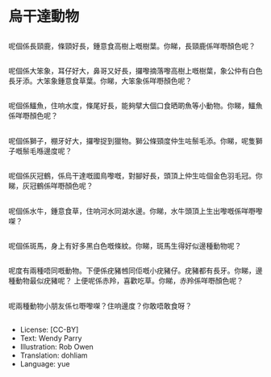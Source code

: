 # 烏干達動物

##
呢個係長頸鹿，條頸好長，鍾意食高樹上嘅樹葉。你睇，長頸鹿係咩嘢顏色呢？

##
呢個係大笨象，耳仔好大，鼻哥又好長，攞嚟摘落嚟高樹上嘅樹葉，象公仲有白色長牙添。大笨象鍾意食草葉。你睇，大笨象係咩嘢顏色呢？

##
呢個係鱷魚，住响水度，條尾好長，能夠擘大個口食晒啲魚等小動物。你睇，鱷魚係咩嘢顏色呢？

##
呢個係獅子，棚牙好大，攞嚟捉到獵物。獅公條頸度仲生咗鬃毛添。你睇，呢隻獅子嘅鬃毛喺邊度呢？

##
呢個係灰冠鶴，係烏干達嘅國鳥嚟嘅，對腳好長，頭頂上仲生咗個金色羽毛冠。你睇，灰冠鶴係咩嘢顏色呢？

##
呢個係水牛，鍾意食草，住响河水同湖水邊。你睇，水牛頭頂上生出嚟嘅係咩嘢嚟㗎？

##
呢個係斑馬，身上有好多黑白色嘅條紋。你睇，斑馬生得好似邊種動物呢？

##
呢度有兩種唔同嘅動物。下便係疣豬乸同佢嘅小疣豬仔。疣豬都有長牙。你睇，邊種動物最似疣豬呢？
上便呢係赤羚，喜歡吃草。你睇，赤羚係咩嘢顏色呢？

##
呢兩種動物小朋友係乜嘢嚟㗎？住响邊度？你敢唔敢食呀？

##
* License: [CC-BY]
* Text: Wendy Parry
* Illustration: Rob Owen
* Translation: dohliam
* Language: yue

